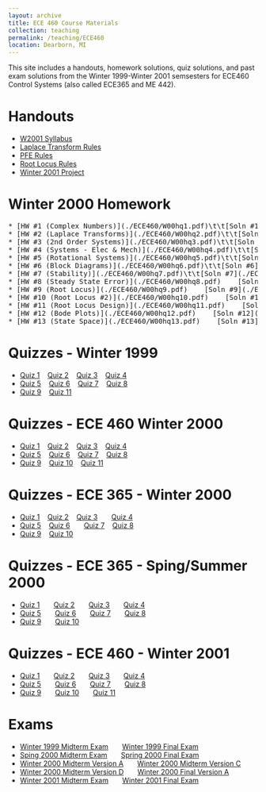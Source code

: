 ```yaml
---
layout: archive
title: ECE 460 Course Materials
collection: teaching
permalink: /teaching/ECE460
location: Dearborn, MI
---
```


This site includes a handouts, homework solutions, quiz solutions, and past exam solutions from the Winter 1999-Winter 2001 semsesters  for ECE460 Control Systems (also called ECE365 and ME 442).


Handouts
======
* [W2001 Syllabus](./ECE460/w2001.pdf) 
* [Laplace Transform Rules](./ECE460/LaplaceTransform.pdf)  
* [PFE Rules](./ECE460/pfexpn.pdf)  
* [Root Locus Rules](./ECE460/RootLocusRules.pdf) 
* [Winter 2001 Project](./ECE460/ProjectW01.pdf)  


Winter 2000 Homework
======
<pre>
* [HW #1 (Complex Numbers)](./ECE460/W00hq1.pdf)\t\t[Soln #1](./ECE460/W00hs1.pdf) 
* [HW #2 (Laplace Transforms)](./ECE460/W00hq2.pdf)\t\t[Soln #2](./ECE460/W00hs2.pdf) 
* [HW #3 (2nd Order Systems)](./ECE460/W00hq3.pdf)\t\t[Soln #3](./ECE460/W00hs3.pdf) 
* [HW #4 (Systems - Elec & Mech)](./ECE460/W00hq4.pdf)\t\t[Soln #4 (1)](./ECE460/W00hs4_1.pdf)&emsp;[Soln #4 (2)](./ECE460/W00hs4_2.pdf)
* [HW #5 (Rotational Systems)](./ECE460/W00hq5.pdf)\t\t[Soln #4 (3), #5 (1)](./ECE460/W00hs4_3.pdf)[Soln #5 (2)](./ECE460/W00hs5.pdf) 
* [HW #6 (Block Diagrams)](./ECE460/W00hq6.pdf)\t\t[Soln #6](./ECE460/W00hs6.pdf) 
* [HW #7 (Stability)](./ECE460/W00hq7.pdf)\t\t[Soln #7](./ECE460/W00hs7.pdf) 
* [HW #8 (Steady State Error)](./ECE460/W00hq8.pdf)&nbsp;&nbsp;&nbsp;&nbsp;[Soln #8](./ECE460/W00hs8.pdf) 
* [HW #9 (Root Locus)](./ECE460/W00hq9.pdf)&nbsp;&nbsp;&nbsp;&nbsp;[Soln #9](./ECE460/W00hs9.pdf) 
* [HW #10 (Root Locus #2)](./ECE460/W00hq10.pdf)&nbsp;&nbsp;&nbsp;&nbsp;[Soln #10](./ECE460/W00hs10.pdf) 
* [HW #11 (Root Locus Design)](./ECE460/W00hq11.pdf)&nbsp;&nbsp;&nbsp;&nbsp;[Soln #10](./ECE460/W00hs10.pdf) 
* [HW #12 (Bode Plots)](./ECE460/W00hq12.pdf)&nbsp;&nbsp;&nbsp;&nbsp;[Soln #12](./ECE460/W00hs12.pdf) 
* [HW #13 (State Space)](./ECE460/W00hq13.pdf)&nbsp;&nbsp;&nbsp;&nbsp;[Soln #13](./ECE460/W00hq13.pdf) 
</pre>

Quizzes - Winter 1999
======
* [Quiz 1](./ECE460/W99Quiz1.pdf)&nbsp;&nbsp;&nbsp;&nbsp;[Quiz 2](./ECE460/W99Quiz2.pdf)&nbsp;&nbsp;&nbsp;&nbsp;[Quiz 3](./ECE460/W99Quiz3.pdf)&nbsp;&nbsp;&nbsp;&nbsp;[Quiz 4](./ECE460/W99Quiz4.pdf)  
* [Quiz 5](./ECE460/W99Quiz5.pdf)&nbsp;&nbsp;&nbsp;&nbsp;[Quiz 6](./ECE460/W99Quiz6.pdf)&nbsp;&nbsp;&nbsp;&nbsp;[Quiz 7](./ECE460/W99Quiz7.pdf)&nbsp;&nbsp;&nbsp;&nbsp;[Quiz 8](./ECE460/W99Quiz8.pdf)  
* [Quiz 9](./ECE460/W99Quiz9.pdf)&nbsp;&nbsp;&nbsp;&nbsp;[Quiz 11](./ECE460/W99Quiz11.pdf) 

Quizzes - ECE 460 Winter 2000
======
* [Quiz 1](./ECE460/W00460Quiz1.pdf)&nbsp;&nbsp;&nbsp;&nbsp;[Quiz 2](./ECE460/W00460Quiz2.pdf)&nbsp;&nbsp;&nbsp;&nbsp;[Quiz 3](./ECE460/W00460Quiz3.pdf)&nbsp;&nbsp;&nbsp;&nbsp;[Quiz 4](./ECE460/W00460Quiz4.pdf) 
* [Quiz 5](./ECE460/W00460Quiz5.pdf)&nbsp;&nbsp;&nbsp;&nbsp;[Quiz 6](./ECE460/W00460Quiz6.pdf)&nbsp;&nbsp;&nbsp;&nbsp;[Quiz 7](./ECE460/W00460Quiz7.pdf)&nbsp;&nbsp;&nbsp;&nbsp;[Quiz 8](./ECE460/W00460Quiz8.pdf) 
* [Quiz 9](./ECE460/W00460Quiz9.pdf)&nbsp;&nbsp;&nbsp;&nbsp;[Quiz 10](./ECE460/W00460Quiz10.pdf)&nbsp;&nbsp;&nbsp;&nbsp;[Quiz 11](./ECE460/W00460Quiz11.pdf) 

Quizzes - ECE 365 - Winter 2000
======
* [Quiz 1](./ECE460/W00365q1.pdf)&nbsp;&nbsp;&nbsp;&nbsp;[Quiz 2](./ECE460/W00365q2.pdf)&nbsp;&nbsp;&nbsp;&nbsp;[Quiz 3](./ECE460/W00365q3.pdf)&emsp;&emsp;[Quiz 4](./ECE460/W00365q4.pdf)
* [Quiz 5](./ECE460/W00365q5.pdf)&nbsp;&nbsp;&nbsp;&nbsp;[Quiz 6](./ECE460/W00365q6.pdf)&emsp;&emsp;[Quiz 7](./ECE460/W00365q7.pdf)&nbsp;&nbsp;&nbsp;&nbsp;[Quiz 8](./ECE460/W00365q8.pdf)
* [Quiz 9](./ECE460/W00365q9.pdf)&nbsp;&nbsp;&nbsp;&nbsp;[Quiz 10](./ECE460/W00365q10.pdf) 


Quizzes - ECE 365 - Sping/Summer 2000
======
* [Quiz 1](./ECE460/S00365q1.pdf)&emsp;&emsp;[Quiz 2](./ECE460/S00365q2.pdf)&emsp;&emsp;[Quiz 3](./ECE460/S00365q3.pdf)&emsp;&emsp;[Quiz 4](./ECE460/S00365q4.pdf)
* [Quiz 5](./ECE460/S00365q5.pdf)&emsp;&emsp;[Quiz 6](./ECE460/S00365q6.pdf)&emsp;&emsp;[Quiz 7](./ECE460/S00365q7.pdf)&emsp;&emsp;[Quiz 8](./ECE460/S00365q8.pdf)
* [Quiz 9](./ECE460/S00365q9.pdf)&emsp;&emsp;[Quiz 10](./ECE460/S00365q10.pdf)

Quizzes - ECE 460 - Winter 2001
======
* [Quiz 1](./ECE460/W01Quiz1.pdf)&emsp;&emsp;[Quiz 2](./ECE460/W01Quiz2.pdf)&emsp;&emsp;[Quiz 3](./ECE460/W01Quiz3.pdf)&emsp;&emsp;[Quiz 4](./ECE460/W01Quiz4.pdf)
* [Quiz 5](./ECE460/W01Quiz5.pdf)&emsp;&emsp;[Quiz 6](./ECE460/W01Quiz6.pdf)&emsp;&emsp;[Quiz 7](./ECE460/W01Quiz7.pdf)&emsp;&emsp;[Quiz 8](./ECE460/W01Quiz8.pdf)
* [Quiz 9](./ECE460/W01Quiz9.pdf)&emsp;&emsp;[Quiz 10](./ECE460/W05Quiz10.pdf)&emsp;&emsp;[Quiz 11](./ECE460/W05Quiz11.pdf)   

Exams
======
* [Winter 1999 Midterm Exam](./ECE460/W99MidtermExam.pdf)&emsp;&emsp;[Winter 1999 Final Exam](./ECE460/W99FinalExamW99.pdf) 
* [Sping 2000 Midterm Exam](./ECE460/SS00Midterm.pdf)&emsp;&emsp;[Spring 2000 Final Exam](./ECE460/SS00Final.pdf) 
* [Winter 2000 Midterm Version A](./ECE460/W00mida.pdf)&emsp;&emsp;[Winter 2000 Midterm Version C](./ECE460/W00midc.pdf)
* [Winter 2000 Midterm Version D](./ECE460/W00midd.pdf)&emsp;&emsp;[Winter 2000 Final Version A](./ECE460/W00Final.pdf)  
* [Winter 2001 Midterm Exam](./ECE460/W01Midterm.pdf)&emsp;&emsp;[Winter 2001 Final Exam](./ECE460/W01Final.pdf)  

